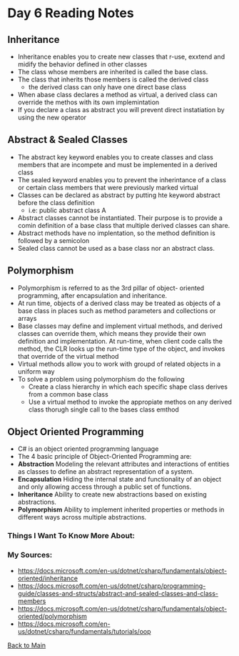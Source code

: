 # Day 6 Reading Notes
## Inheritance
- Inheritance enables you to create new classes that r-use, exxtend and midify the behavior defined in other classes
- The class whose members are inherited is called the base class.
- The class that inherits those members is called the derived class
  - the derived class can only have one direct base class
- When abase class declares a method as virtual, a derived class can override the methos with its own implemintation
- If you declare a class as abstract you will prevent direct instatiation by using the new operator

## Abstract & Sealed Classes
- The abstract key keyword enables you to create classes and class members that are incompete and must be implemented in a derived class
- The sealed keyword enables you to prevent the inherintance of a class or certain class members that were previously marked virtual
- Classes can be declared as abstract by putting hte keyword abstract before the class definition
  - i.e: public abstract class A
- Abstract classes cannot be instantiated. Their purpose is to provide a comin definition of a base class that multiple derived classes can share.
- Abstract methods have no implentation, so the method definition is followed by a semicolon
- Sealed class cannot be used as a base class nor an abstract class.

## Polymorphism
- Polymorphism is referred to as the 3rd pillar of object- oriented programming, after encapsulation and inheritance.
- At run time, objects of a derived class may be treated as objects of a base class in places such as method parameters and collections or arrays
- Base classes may define and implement virtual methods, and derived classes can override them, which means they provide their own definition and implementation. At run-time, when client code calls the method, the CLR looks up the run-time type of the object, and invokes that override of the virtual method
- Virtual methods allow you to work with groupd of related objects in a uniform way
- To solve a problem using polymorphism do the following
  - Create a class hierarchy in which each specific shape class derives from a common base class
  - Use a virtual method to invoke the appropiate methos on any derived class thorugh single call to the bases class emthod
 
 ## Object Oriented Programming
 - C# is an object oriented programming language
 - The 4 basic principle of Object-Oriented Programming are:
  - **Abstraction** Modeling the relevant attributes and interactions of entities as classes to define an abstract representation of a system.
  - **Encapsulation** Hiding the internal state and functionality of an object and only allowing access through a public set of functions.
  - **Inheritance** Ability to create new abstractions based on existing abstractions.
  - **Polymorphism** Ability to implement inherited properties or methods in different ways across multiple abstractions.

### Things I Want To Know More About:


### My Sources:
- https://docs.microsoft.com/en-us/dotnet/csharp/fundamentals/object-oriented/inheritance
- https://docs.microsoft.com/en-us/dotnet/csharp/programming-guide/classes-and-structs/abstract-and-sealed-classes-and-class-members
- https://docs.microsoft.com/en-us/dotnet/csharp/fundamentals/object-oriented/polymorphism
- https://docs.microsoft.com/en-us/dotnet/csharp/fundamentals/tutorials/oop

[Back to Main](README.md)

